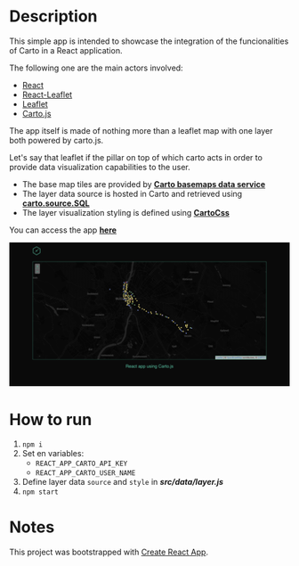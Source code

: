 # Description

This simple app is intended to showcase the integration of the funcionalities of Carto in a React application.

The following one are the main actors involved:
- [React](https://reactjs.org/)
- [React-Leaflet](https://react-leaflet.js.org/)
- [Leaflet](https://leafletjs.com/)
- [Carto.js](https://carto.com/developers/carto-js/)

The app itself is made of nothing more than a leaflet map with one layer both powered by carto.js. 

Let's say that leaflet if the pillar on top of which carto acts in order to provide data visualization capabilities to the user.
- The base map tiles are provided by __[Carto basemaps data service](https://carto.com/location-data-services/basemaps/)__
- The layer data source is hosted in Carto and retrieved using __[carto.source.SQL](https://carto.com/developers/carto-js/reference/#cartosourcesql)__
- The layer visualization styling is defined using __[CartoCss](https://carto.com/developers/styling/cartocss/)__

You can access the app __[here](https://MatteoDiPaolo.github.io/cartojs-react/)__

![README_1.png](https://github.com/MatteoDiPaolo/cartojs-react/raw/master/README_1.png)


# How to run

1. `npm i`
2. Set en variables:
    - `REACT_APP_CARTO_API_KEY`
    - `REACT_APP_CARTO_USER_NAME`
3. Define layer data `source` and `style` in __*src/data/layer.js*__
4. `npm start`


# Notes

This project was bootstrapped with [Create React App](https://github.com/facebook/create-react-app).

